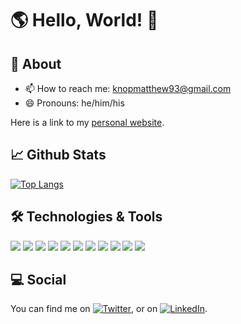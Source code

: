 # 🌎 Hello, World! 👋

## 📝 About
<!-- - 🔭 I'm currently working on an application that will display the previous days Covid-19 U.S. confirmed case data while continuing to learn ReactJS.
- 🌱 I’m currently learning the JavaScript library React and developing my skills for REST API design with Python's Django framework.
-->
- 📫 How to reach me: knopmatthew93@gmail.com
- 😄 Pronouns: he/him/his

<!--
## ✍️ Blog & Writing
Trying to get into writing on [Medium](https://medium.com/@matthewaknop) but haven't started yet. Stay tuned!

## :pencil: Resume
You can find my personal website with a little about me and my resume [here](https://github.com/maknop/resume).  
-->
Here is a link to my [personal website](https://matthewknop.com).


## 📈 Github Stats
[![Top Langs](https://github-readme-stats.vercel.app/api/top-langs/?username=maknop&layout=compact&hide=html,vim%20script,scss,shell)](https://github.com/anuraghazra/github-readme-stats)
<!--
![Matthew's github stats](https://github-readme-stats.vercel.app/api?username=maknop&show_icons=true)
-->

## 🛠️ Technologies & Tools
![](https://img.shields.io/badge/OS-Mac-informational?style=flat&logo=<LOGO_NAME>&logoColor=white&color=2bbc8a)
![](https://img.shields.io/badge/OS-Linux-informational?style=flat&logo=<LOGO_NAME>&logoColor=white&color=2bbc8a)
![](https://img.shields.io/badge/Editor-VSCode-informational?style=flat&logo=<LOGO_NAME>&logoColor=white&color=2bbc8a)
![](https://img.shields.io/badge/Code-Python-informational?style=flat&logo=<LOGO_NAME>&logoColor=white&color=2bbc8a)
![](https://img.shields.io/badge/Code-Java-informational?style=flat&logo=<LOGO_NAME>&logoColor=white&color=2bbc8a)
![](https://img.shields.io/badge/Code-JavaScript-informational?style=flat&logo=<LOGO_NAME>&logoColor=white&color=2bbc8a)
![](https://img.shields.io/badge/Code-CSharp-informational?style=flat&logo=<LOGO_NAME>&logoColor=white&color=2bbc8a)
![](https://img.shields.io/badge/Code-SQL-informational?style=flat&logo=<LOGO_NAME>&logoColor=white&color=2bbc8a)
![](https://img.shields.io/badge/Tools-Docker-informational?style=flat&logo=<LOGO_NAME>&logoColor=white&color=2bbc8a)
![](https://img.shields.io/badge/Tools-DockerCompose-informational?style=flat&logo=<LOGO_NAME>&logoColor=white&color=2bbc8a)
![](https://img.shields.io/badge/Tools-CI/CD-informational?style=flat&logo=<LOGO_NAME>&logoColor=white&color=2bbc8a)

## 💻 Social
You can find me on [![Twitter][1.2]][1], or on [![LinkedIn][2.2]][2].

[1.2]: http://i.imgur.com/wWzX9uB.png (twitter icon without padding)
[2.2]: https://raw.githubusercontent.com/MartinHeinz/MartinHeinz/master/linkedin-3-16.png (LinkedIn icon without padding)

[1]: https://twitter.com/misterknop
[2]: https://www.linkedin.com/in/matthewaknop/



<!--
**maknop/maknop** is a ✨ _special_ ✨ repository because its `README.md` (this file) appears on your GitHub profile.

Here are some ideas to get you started:

- 🔭 I’m currently working on ...
- 🌱 I’m currently learning ...
- 👯 I’m looking to collaborate on ...
- 🤔 I’m looking for help with ...
- 💬 Ask me about ...
- 📫 How to reach me: ...
- 😄 Pronouns: ...
- ⚡ Fun fact: ...
-->
